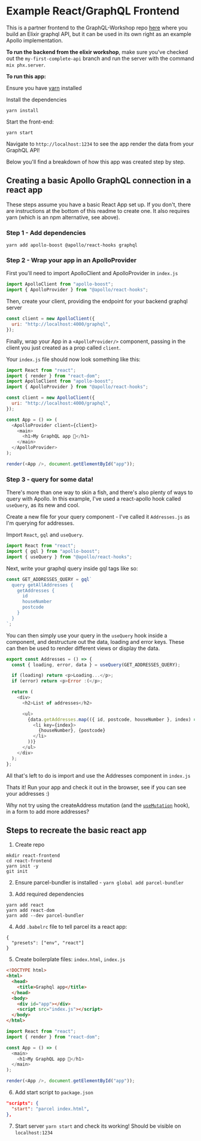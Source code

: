 # Example React/GraphQL Frontend

This is a partner frontend to the GraphQL-Workshop repo [here](https://github.com/developess/GraphQL-Workshop) where you build an Elixir graphql API, but it can be used in its own right as an example Apollo implementation.

**To run the backend from the elixir workshop**, make sure you've checked out the `my-first-complete-api` branch and run the server with the command `mix phx.server`.

**To run this app:**

Ensure you have [yarn](https://classic.yarnpkg.com/lang/en/docs/install/#mac-stable) installed

Install the dependencies

```
yarn install
```

Start the front-end:

```
yarn start
```

Navigate to `http://localhost:1234` to see the app render the data from your GraphQL API!

Below you'll find a breakdown of how this app was created step by step.

## Creating a basic Apollo GraphQL connection in a react app

These steps assume you have a basic React App set up. If you don't, there are instructions at the bottom of this readme to create one. It also requires yarn (which is an npm alternative, see above).

### Step 1 - Add dependencies

```
yarn add apollo-boost @apollo/react-hooks graphql
```

### Step 2 - Wrap your app in an ApolloProvider

First you'll need to import ApolloClient and ApolloProvider in `index.js`

```js
import ApolloClient from "apollo-boost";
import { ApolloProvider } from "@apollo/react-hooks";
```

Then, create your client, providing the endpoint for your backend graphql server

```js
const client = new ApolloClient({
  uri: "http://localhost:4000/graphql",
});
```

Finally, wrap your App in a `<ApolloProvider/>` component, passing in the client you just created as a prop called `client`.

Your `index.js` file should now look something like this:

```js
import React from "react";
import { render } from "react-dom";
import ApolloClient from "apollo-boost";
import { ApolloProvider } from "@apollo/react-hooks";

const client = new ApolloClient({
  uri: "http://localhost:4000/graphql",
});

const App = () => (
  <ApolloProvider client={client}>
    <main>
      <h1>My GraphQL app 🚀</h1>
    </main>
  </ApolloProvider>
);

render(<App />, document.getElementById("app"));
```

### Step 3 - query for some data!

There's more than one way to skin a fish, and there's also plenty of ways to query with Apollo. In this example, I've used a react-apollo hook called `useQuery`, as its new and cool.

Create a new file for your query component - I've called it `Addresses.js` as I'm querying for addresses.

Import `React`, `gql` and `useQuery`.

```js
import React from "react";
import { gql } from "apollo-boost";
import { useQuery } from "@apollo/react-hooks";
```

Next, write your graphql query inside gql tags like so:

```js
const GET_ADDRESSES_QUERY = gql`
  query getAllAddresses {
    getAddresses {
      id
      houseNumber
      postcode
    }
  }
`;
```

You can then simply use your query in the `useQuery` hook inside a component, and destructure out the data, loading and error keys. These can then be used to render different views or display the data.

```js
export const Addresses = () => {
  const { loading, error, data } = useQuery(GET_ADDRESSES_QUERY);

  if (loading) return <p>Loading...</p>;
  if (error) return <p>Error :(</p>;

  return (
    <div>
      <h2>List of addresses</h2>

      <ul>
        {data.getAddresses.map(({ id, postcode, houseNumber }, index) => (
          <li key={index}>
            {houseNumber}, {postcode}
          </li>
        ))}
      </ul>
    </div>
  );
};
```

All that's left to do is import and use the Addresses component in `index.js`

Thats it! Run your app and check it out in the browser, see if you can see your addresses :)

Why not try using the createAddress mutation (and the [`useMutation`](https://www.apollographql.com/docs/react/data/mutations/) hook), in a form to add more addresses?

## Steps to recreate the basic react app

1. Create repo

```
mkdir react-frontend
cd react-frontend
yarn init -y
git init
```

2. Ensure parcel-bundler is installed - `yarn global add parcel-bundler`

3. Add required dependencies

```
yarn add react
yarn add react-dom
yarn add --dev parcel-bundler
```

4. Add `.babelrc` file to tell parcel its a react app:

```
{
  "presets": ["env", "react"]
}
```

5. Create boilerplate files: `index.html`, `index.js`

```html
<!DOCTYPE html>
<html>
  <head>
    <title>Graphql app</title>
  </head>
  <body>
    <div id="app"></div>
    <script src="index.js"></script>
  </body>
</html>
```

```js
import React from "react";
import { render } from "react-dom";

const App = () => (
  <main>
    <h1>My GraphQL app 🚀</h1>
  </main>
);

render(<App />, document.getElementById("app"));
```

6. Add start script to `package.json`

```json
"scripts": {
  "start": "parcel index.html",
},
```

7. Start server `yarn start` and check its working! Should be visible on `localhost:1234`
